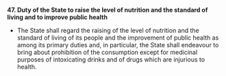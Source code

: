 **47. Duty of the State to raise the level of nutrition and the standard of living and to improve public health**
- The State shall regard the raising of the level of nutrition and the standard of living of its people and the improvement of public health as among its primary duties and, in particular, the State shall endeavour to bring about prohibition of the consumption except for medicinal purposes of intoxicating drinks and of drugs which are injurious to health.